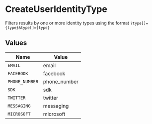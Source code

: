 # CreateUserIdentityType

Filters results by one or more identity types using the format `?type[]={type}&type[]={type}`


## Values

| Name           | Value          |
| -------------- | -------------- |
| `EMAIL`        | email          |
| `FACEBOOK`     | facebook       |
| `PHONE_NUMBER` | phone_number   |
| `SDK`          | sdk            |
| `TWITTER`      | twitter        |
| `MESSAGING`    | messaging      |
| `MICROSOFT`    | microsoft      |